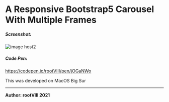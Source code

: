 # A Responsive Bootstrap5 Carousel With Multiple Frames


##### Screenshot:
<img src="https://user-images.githubusercontent.com/30498791/147303176-965ec7cd-b47b-421e-b319-daeea6b7355e.png" alt="image host2"/>


##### Code Pen:
https://codepen.io/rootVIII/pen/jOGaNWo

This was developed on MacOS Big Sur
<hr>
<b>Author: rootVIII 2021</b><br><br>
